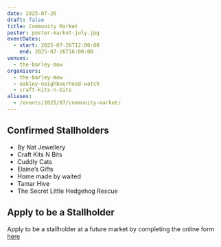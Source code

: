 ```yaml
---
date: 2025-07-26
draft: false
title: Community Market
poster: poster-market-july.jpg
eventDates:
  - start: 2025-07-26T12:00:00
    end: 2025-07-26T16:00:00
venues:
  - the-barley-mow
organisers:
  - the-barley-mow
  - oakley-neighbourhood-watch
  - craft-kits-n-bits
aliases:
  - /events/2025/07/community-market/
---
```

## Confirmed Stallholders

* By Nat Jewellery
* Craft Kits N Bits
* Cuddly Cats
* Elaine’s Gifts
* Home made by waited
* Tamar Hive
* The Secret Little Hedgehog Rescue

## Apply to be a Stallholder

Apply to be a stallholder at a future market by completing the online form [here](https://forms.office.com/e/EXLzcp4mQX)
